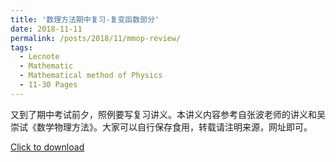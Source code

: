 ```yaml
---
title: '数理方法期中复习-复变函数部分'
date: 2018-11-11
permalink: /posts/2018/11/mmop-review/
tags:
  - Lecnote
  - Mathematic
  - Mathematical method of Physics
  - 11-30 Pages
---
```


又到了期中考试前夕，照例要写复习讲义。本讲义内容参考自张波老师的讲义和吴
崇试《数学物理方法》。大家可以自行保存食用，转载请注明来源，网址即可。

[Click to download](/files/lecnote/rommop-1.pdf)

